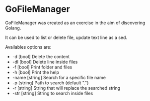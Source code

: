 # GoFileManager

GoFileManager was created as an exercise in the aim of discovering Golang.

It can be used to list or delete file, update text line as a sed.

Availables options are:
*  -d [bool] Delete the content
*  -dl [bool] Delete line inside files
*  -f [bool] Print folder and files
*  -h [bool] Print the help
*  -name [string]
    Search for a specific file name
*  -p [string]
    Path to search (default ".")
*  -r [string]
    String that will replace the searched string
*  -str [string]
    String to search inside files
